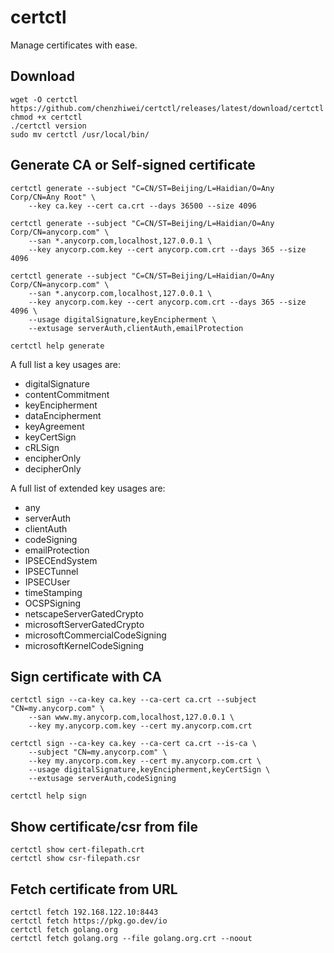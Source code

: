 # certctl

Manage certificates with ease.

## Download

```
wget -O certctl https://github.com/chenzhiwei/certctl/releases/latest/download/certctl
chmod +x certctl
./certctl version
sudo mv certctl /usr/local/bin/
```

## Generate CA or Self-signed certificate

```
certctl generate --subject "C=CN/ST=Beijing/L=Haidian/O=Any Corp/CN=Any Root" \
    --key ca.key --cert ca.crt --days 36500 --size 4096

certctl generate --subject "C=CN/ST=Beijing/L=Haidian/O=Any Corp/CN=anycorp.com" \
    --san *.anycorp.com,localhost,127.0.0.1 \
    --key anycorp.com.key --cert anycorp.com.crt --days 365 --size 4096

certctl generate --subject "C=CN/ST=Beijing/L=Haidian/O=Any Corp/CN=anycorp.com" \
    --san *.anycorp.com,localhost,127.0.0.1 \
    --key anycorp.com.key --cert anycorp.com.crt --days 365 --size 4096 \
    --usage digitalSignature,keyEncipherment \
    --extusage serverAuth,clientAuth,emailProtection

certctl help generate
```

A full list a key usages are:

* digitalSignature
* contentCommitment
* keyEncipherment
* dataEncipherment
* keyAgreement
* keyCertSign
* cRLSign
* encipherOnly
* decipherOnly

A full list of extended key usages are:

* any
* serverAuth
* clientAuth
* codeSigning
* emailProtection
* IPSECEndSystem
* IPSECTunnel
* IPSECUser
* timeStamping
* OCSPSigning
* netscapeServerGatedCrypto
* microsoftServerGatedCrypto
* microsoftCommercialCodeSigning
* microsoftKernelCodeSigning

## Sign certificate with CA

```
certctl sign --ca-key ca.key --ca-cert ca.crt --subject "CN=my.anycorp.com" \
    --san www.my.anycorp.com,localhost,127.0.0.1 \
    --key my.anycorp.com.key --cert my.anycorp.com.crt

certctl sign --ca-key ca.key --ca-cert ca.crt --is-ca \
    --subject "CN=my.anycorp.com" \
    --key my.anycorp.com.key --cert my.anycorp.com.crt \
    --usage digitalSignature,keyEncipherment,keyCertSign \
    --extusage serverAuth,codeSigning

certctl help sign
```

## Show certificate/csr from file

```
certctl show cert-filepath.crt
certctl show csr-filepath.csr
```

## Fetch certificate from URL

```
certctl fetch 192.168.122.10:8443
certctl fetch https://pkg.go.dev/io
certctl fetch golang.org
certctl fetch golang.org --file golang.org.crt --noout
```
